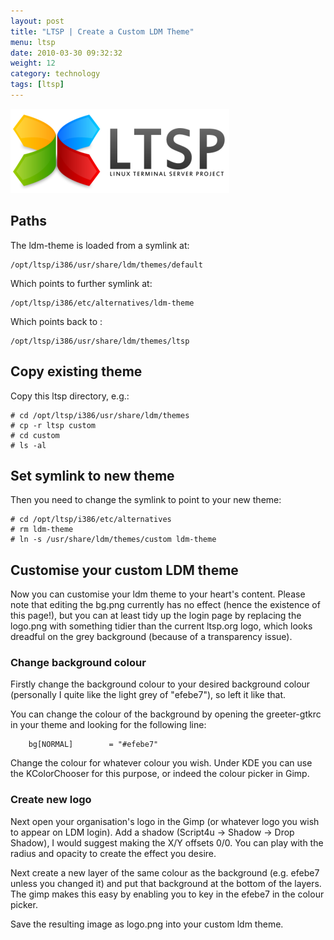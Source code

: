 ```yaml
---
layout: post
title: "LTSP | Create a Custom LDM Theme"
menu: ltsp
date: 2010-03-30 09:32:32
weight: 12
category: technology
tags: [ltsp]
---
```


<img src="/assets/ltsp_logo.png" class="image-right" alt="LTSP Logo">

## Paths

The ldm-theme is loaded from a symlink at:

    /opt/ltsp/i386/usr/share/ldm/themes/default

<!--more-->

Which points to further symlink at:

    /opt/ltsp/i386/etc/alternatives/ldm-theme

Which points back to :

    /opt/ltsp/i386/usr/share/ldm/themes/ltsp

## Copy existing theme

Copy this ltsp directory, e.g.:

    # cd /opt/ltsp/i386/usr/share/ldm/themes
    # cp -r ltsp custom
    # cd custom
    # ls -al

## Set symlink to new theme

Then you need to change the symlink to point to your new theme:

    # cd /opt/ltsp/i386/etc/alternatives
    # rm ldm-theme
    # ln -s /usr/share/ldm/themes/custom ldm-theme

## Customise your custom LDM theme

Now you can customise your ldm theme to your heart's content.  Please note that editing the bg.png currently has no effect (hence the existence of this page!), but you can at least tidy up the login page by replacing the logo.png with something tidier than the current ltsp.org logo, which looks dreadful on the grey background (because of a transparency issue).

### Change background colour

Firstly change the background colour to your desired background colour (personally I quite like the light grey of "efebe7"), so left it like that.

You can change the colour of the background by opening the greeter-gtkrc in your theme and looking for the following line:

        bg[NORMAL]        = "#efebe7"

Change the colour for whatever colour you wish.  Under KDE you can use the KColorChooser for this purpose, or indeed the colour picker in Gimp.

### Create new logo

Next open your organisation's logo in the Gimp (or whatever logo you wish to appear on LDM login).  Add a shadow (Script4u &rarr; Shadow &rarr; Drop Shadow), I would suggest making the X/Y offsets 0/0.  You can play with the radius and opacity to create the effect you desire.

Next create a new layer of the same colour as the background (e.g. efebe7 unless you changed it) and put that background at the bottom of the layers.  The gimp makes this easy by enabling you to key in the efebe7 in the colour picker.

Save the resulting image as logo.png into your custom ldm theme.

